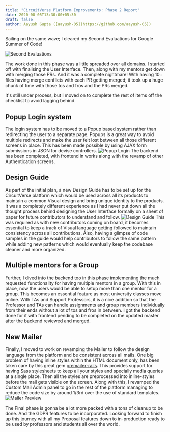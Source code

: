 ```yaml
---
title: "CircuitVerse Platform Improvements: Phase 2 Report"
date: 2020-08-05T13:30:00+05:30
draft: false
author: Aayush Gupta ([aayush-05](https://github.com/aayush-05))
---
```


Sailing on the same wave; I cleared my Second Evaluations for Google Summer of Code!

![Second Evaluations](/img/Aayush_Second_Evaluation.PNG)

The work done in this phase was a little spreaded over all domains. I started off with finalising the User Interface.
Then, along with my mentors get down with merging those PRs. And it was a complete nightmare! With having 10+ files having merge conflicts with each PR getting merged; it took up a huge chunk of time with those tos and fros and the PRs merged.

It's still under process, but I moved on to complete the rest of items off the checklist to avoid lagging behind.

## Popup Login system
The login system has to be moved to a Popup based system rather than redirecting the user to a separate page. Popups is a great way to avoid multiple redirects and make the user felt lost between all those different screens in place. This has been made possible by using AJAX form submissions in JSON for devise controllers.
![Popup Login](/img/popupLogin.PNG)
The backend has been completed, with frontend in works along with the revamp of other Authentication screens.

## Design Guide
As part of the initial plan, a new Design Guide has to be set up for the CircuitVerse platform which would be used across all its products to maintain a common Visual design and bring unique identity to the products.
It was a completely different experience as I had never put down all the thought process behind designing the User Interface formally on a sheet of paper for future contributors to understand and follow.
![Design Guide](/img/designGuide.PNG)
This was required as with new contributors coming on board, it becomes essential to keep a track of Visual language getting followed to maintain consistency across all contributions. Also, having a glimpse of code samples in the guide would help contributors to follow the same pattern while adding new patterns which would eventually keep the codebase cleaner and more organized.

## Multiple mentors for a Group
Further, I dived into the backend too in this phase implementing the much requested functionality for having multiple mentors in a group. With this in place, now the users would be able to setup more than one mentor for a group.
This becomes an essential feature as most university classes move online. With TAs and Support Professors, it is a nice addition so that the Professor and TAs can handle assignments and group members individually from their ends without a lot of tos and fros in between.
I got the backend done for it with frontend pending to be completed on the updated master after the backend reviewed and merged.

## New Mailer
Finally, I moved to work on revamping the Mailer to follow the design language from the platform and be consistent across all mails.
One big problem of having inline styles within the HTML document only, has been taken care by this great gem [premailer-rails](https://github.com/fphilipe/premailer-rails/). This provides support for having Sass stylesheets to keep all your styles and specially media queries at a single place. Then all the styles are preprocessed into inline-styles before the mail gets visible on the screen.
Along with this, I revamped the Custom Mail Admin panel to go in the rest of the platform managing to reduce the code size by around 1/3rd over the use of standard templates.
![Mailer Preview](/img/mailerPreview.PNG)


The Final phase is gonna be a lot more packed with a tons of cleanup to be done. And the GDPR features to be incorporated.
Looking forward to finish up this journey with all my Proposal features down to in-production ready to be used by professors and students all over the world.
